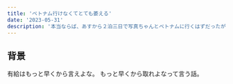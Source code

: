 ```yaml
---
title: 'ベトナム行けなくてとても萎える'
date: '2023-05-31'
description: '本当ならば、あすから２泊三日で写真ちゃんとベトナムに行くはずだったが、有給がとれなくなったのでいけませんでしたチャンチャンって言う話'
---
```




## 背景
有給はもっと早くから言えよな。
もっと早くから取れよなって言う話。
